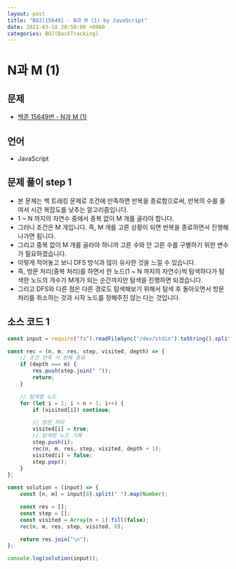 ```yaml
---
layout: post
title: "BOJ[15649] - N과 M (1) by JavaScript"
date: 2021-03-18 20:50:00 +0900
categories: BOJ(BackTracking)
---
```


# N과 M (1)

## 문제

- [백준 15649번 - N과 M (1)](https://www.acmicpc.net/problem/15649)

## 언어

- JavaScript

## 문제 풀이 step 1

- 본 문제는 백 트래킹 문제로 조건에 만족하면 반복을 종료함으로써, 반복의 수를 줄여서 시간 복잡도를 낮추는 알고리즘입니다.
- 1 ~ N 까지의 자연수 중에서 중복 없이 M 개를 골라야 합니다.
- 그러니 조건은 M 개입니다. 즉, M 개를 고른 상황이 되면 반복을 종료하면서 진행해나가면 됩니다.
- 그리고 중복 없이 M 개를 골라야 하니까 고른 수와 안 고른 수를 구별하기 위한 변수가 필요하겠습니다.
- 이렇게 적어놓고 보니 DFS 방식과 많이 유사한 것을 느낄 수 있습니다.
- 즉, 방문 처리(중복 처리)를 하면서 한 노드(1 ~ N 까지의 자연수)씩 탐색하다가 탐색한 노드의 개수가 M개가 되는 순간까지만 탐색을 진행하면 되겠습니다.
- 그리고 DFS와 다른 점은 다른 경로도 탐색해보기 위해서 탐색 후 돌아오면서 방문 처리를 취소하는 것과 시작 노드를 정해주진 않는 다는 것입니다.

## 소스 코드 1

```jsx
const input = require("fs").readFileSync("/dev/stdin").toString().split("\n");

const rec = (n, m, res, step, visited, depth) => {
	// 조건 만족 시 반복 종료
	if (depth === m) {
		res.push(step.join(" "));
		return;
	}

	// 탐색할 노드
	for (let i = 1; i < n + 1; i++) {
		if (visited[i]) continue;

		// 방문 처리
		visited[i] = true;
		// 탐색한 노드 기록
		step.push(i);
		rec(n, m, res, step, visited, depth + 1);
		visited[i] = false;
		step.pop();
	}
};

const solution = (input) => {
	const [n, m] = input[0].split(" ").map(Number);

	const res = [];
	const step = [];
	const visited = Array(n + 1).fill(false);
	rec(n, m, res, step, visited, 0);

	return res.join("\n");
};

console.log(solution(input));
```
